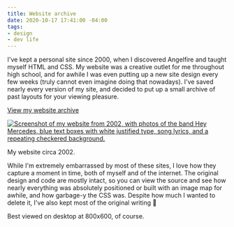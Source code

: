 ```yaml
---
title: Website archive
date: 2020-10-17 17:41:00 -04:00
tags:
- design
- dev life
---
```


I've kept a personal site since 2000, when I discovered Angelfire and taught myself HTML and CSS. My website was a creative outlet for me throughout high school, and for awhile I was even putting up a new site design every few weeks (truly cannot even imagine doing that nowadays). I've saved nearly every version of my site, and decided to put up a small archive of past layouts for your viewing pleasure.

[View my website archive](http://jessicaharllee.com/archives)

<div class="jh-text-cms__img">
  <a href="http://jessicaharllee.com/archives" class="jh-d-block"><img src="/uploads/EkJNDY1XkAEzuvH.jpeg" alt="Screenshot of my website from 2002, with photos of the band Hey Mercedes, blue text boxes with white justified type, song lyrics, and a repeating checkered background."></a>
  <p class="jh-text-cms__img__caption">My website circa 2002.</p>
</div>

While I'm extremely embarrassed by most of these sites, I love how they capture a moment in time, both of myself and of the internet. The original design and code are mostly intact, so you can view the source and see how nearly everything was absolutely positioned or built with an image map for awhile, and how garbage-y the CSS was.  Despite how much I wanted to delete it, I've also kept most of the original writing :facepalm:

Best viewed on desktop at 800x600, of course.